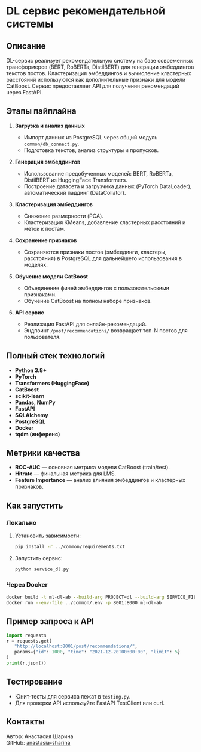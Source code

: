 # DL сервис рекомендательной системы

## Описание

DL-сервис реализует рекомендательную систему на базе современных трансформеров (BERT, RoBERTa, DistilBERT) для генерации эмбеддингов текстов постов. Кластеризация эмбеддингов и вычисление кластерных расстояний используются как дополнительные признаки для модели CatBoost. Сервис предоставляет API для получения рекомендаций через FastAPI.

## Этапы пайплайна

1. **Загрузка и анализ данных**  
   - Импорт данных из PostgreSQL через общий модуль `common/db_connect.py`.
   - Подготовка текстов, анализ структуры и пропусков.

2. **Генерация эмбеддингов**  
   - Использование предобученных моделей: BERT, RoBERTa, DistilBERT из HuggingFace Transformers.
   - Построение датасета и загрузчика данных (PyTorch DataLoader), автоматический паддинг (DataCollator).

3. **Кластеризация эмбеддингов**  
   - Снижение размерности (PCA).
   - Кластеризация KMeans, добавление кластерных расстояний и меток к постам.

4. **Сохранение признаков**  
   - Сохраняются признаки постов (эмбеддинги, кластеры, расстояния) в PostgreSQL для дальнейшего использования в моделях.

5. **Обучение модели CatBoost**  
   - Объединение фичей эмбеддингов с пользовательскими признаками.
   - Обучение CatBoost на полном наборе признаков.

6. **API сервис**  
   - Реализация FastAPI для онлайн-рекомендаций.
   - Эндпоинт `/post/recommendations/` возвращает топ-N постов для пользователя.

## Полный стек технологий

- **Python 3.8+**
- **PyTorch**
- **Transformers (HuggingFace)**
- **CatBoost**
- **scikit-learn**
- **Pandas, NumPy**
- **FastAPI**
- **SQLAlchemy**
- **PostgreSQL**
- **Docker**
- **tqdm (инференс)**

## Метрики качества

- **ROC-AUC** — основная метрика модели CatBoost (train/test).
- **Hitrate** — финальная метрика для LMS.
- **Feature Importance** — анализ влияния эмбеддингов и кластерных признаков.

## Как запустить

### Локально

1. Установить зависимости:
    ```bash
    pip install -r ../common/requirements.txt
    ```

2. Запустить сервис:
    ```bash
    python service_dl.py
    ```

### Через Docker

```bash
docker build -t ml-dl-ab --build-arg PROJECT=dl --build-arg SERVICE_FILE=service_dl.py .
docker run --env-file ../common/.env -p 8001:8000 ml-dl-ab
```

## Пример запроса к API

```python
import requests
r = requests.get(
   "http://localhost:8001/post/recommendations/", 
   params={"id": 1000, "time": "2021-12-20T00:00:00", "limit": 5}
)
print(r.json())
```

## Тестирование

- Юнит-тесты для сервиса лежат в `testing.py`.
- Для проверки API используйте FastAPI TestClient или curl.

## Контакты

Автор: Анастасия Шарина  
GitHub: [anastasia-sharina](https://github.com/anastasia-sharina)